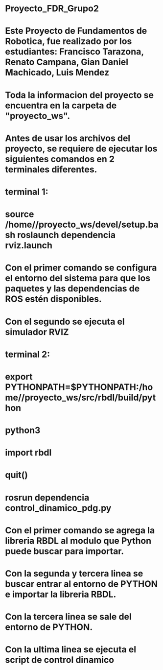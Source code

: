 # Proyecto_FDR_Grupo2
# Este Proyecto de Fundamentos de Robotica, fue realizado por los estudiantes: Francisco Tarazona, Renato Campana, Gian Daniel Machicado, Luis Mendez

# Toda la informacion del proyecto se encuentra en la carpeta de "proyecto_ws".
# Antes de usar los archivos del proyecto, se requiere de ejecutar los siguientes comandos en 2 terminales diferentes.

# terminal 1:
# source /home//proyecto_ws/devel/setup.bash roslaunch dependencia rviz.launch

# Con el primer comando se configura el entorno del sistema para que los paquetes y las dependencias de ROS estén disponibles.
# Con el segundo se ejecuta el simulador RVIZ

# terminal 2:
# export PYTHONPATH=$PYTHONPATH:/home//proyecto_ws/src/rbdl/build/python
# python3
# import rbdl
# quit()
# rosrun dependencia control_dinamico_pdg.py

# Con el primer comando se agrega la libreria RBDL al modulo que Python puede buscar para importar.
# Con la segunda y tercera linea se buscar entrar al entorno de PYTHON e importar la libreria RBDL.
# Con la tercera linea se sale del entorno de PYTHON.
# Con la ultima linea se ejecuta el script de control dinamico
